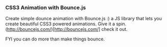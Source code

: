 ### CSS3 Animation with Bounce.js
Create simple dounce animation with Bounce.js :) a JS library that lets you create beautiful CSS3 powered animations. 
Give it a spin. (http://bouncejs.com/)[http://bouncejs.com/] check it out.

FYI you can do more than make things bounce.
